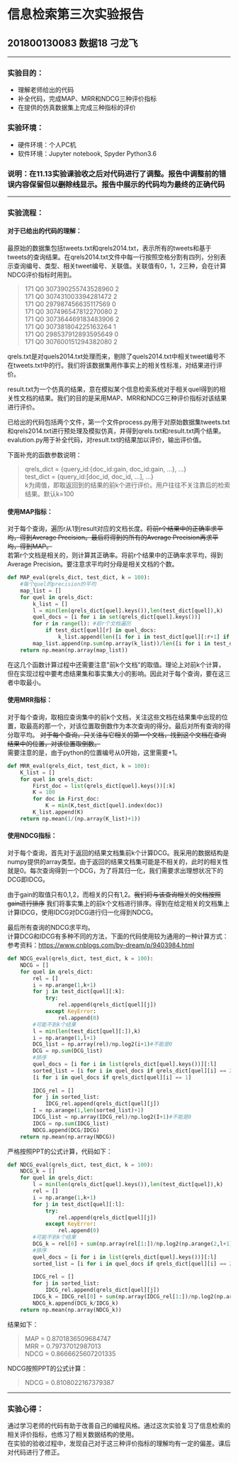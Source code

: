 # 信息检索第三次实验报告
## 201800130083 数据18 刁龙飞
--- 
### 实验目的：
- 理解老师给出的代码
- 补全代码，完成MAP、MRR和NDCG三种评价指标
- 在提供的仿真数据集上完成三种指标的评价
### 实验环境：
- 硬件环境：个人PC机
- 软件环境：Jupyter notebook, Spyder Python3.6   

### 说明：在11.13实验课验收之后对代码进行了调整。报告中调整前的错误内容保留但以~~删除线~~显示。报告中展示的代码均为最终的正确代码
---
### 实验流程：
#### 对于已给出的代码的理解：
最原始的数据集包括tweets.txt和qrels2014.txt，表示所有的tweets和基于tweets的查询结果。在qrels2014.txt文件中每一行按照空格分割有四列，分别表示查询编号、类型、相关tweet编号、关联值。关联值有0，1，2三种，会在计算NDCG评价指标时用到。   
>171 Q0 307390255743528960 2   
171 Q0 307431003394281472 2   
171 Q0 297987456635117569 0   
171 Q0 307496547812270080 2   
171 Q0 307364469183483906 2   
171 Q0 307381804225163264 1   
171 Q0 298537912893595649 0   
171 Q0 307600151294382080 2   

qrels.txt是对quels2014.txt处理而来，剔除了quels2014.txt中相关tweet编号不在tweets.txt中的行。我们将该数据集用作事实上的相关性标准，对结果进行评价。

result.txt为一个仿真的结果，意在模拟某个信息检索系统对于相关quel得到的相关性文档的结果。我们的目的是采用MAP、MRR和NDCG三种评价指标对该结果进行评价。

已给出的代码包括两个文件，第一个文件process.py用于对原始数据集tweets.txt和qrels2014.txt进行预处理及模拟仿真，并得到qrels.txt和result.txt两个结果。evalution.py用于补全代码，对result.txt的结果加以评价，输出评价值。

下面补充的函数参数说明：
>qrels_dict = {query_id:{doc_id:gain, doc_id:gain, ...}, ...}   
>test_dict = {query_id:[doc_id, doc_id, ...], ...}   
>k为阈值，即取返回到的结果的前k个进行评价。用户往往不关注靠后的检索结果。默认k=100

#### 使用MAP指标：
对于每个查询，遍历r从1到result对应的文档长度。~~将前r个结果中的正确率求平均，得到Average Precision。最后将得到的所有的Average Precision再求平均，得到MAP。~~  
若第r个文档是相关的，则计算其正确率。将前r个结果中的正确率求平均，得到Average Precision。要注意求平均时分母是相关文档的个数。

```python
def MAP_eval(qrels_dict, test_dict, k = 100):
    #每个quel的precision的平均
    map_list = []
    for quel in qrels_dict:
        k_list = []
        l = min(len(qrels_dict[quel].keys()),len(test_dict[quel]),k)
        quel_docs = [i for i in set(qrels_dict[quel].keys())]
        for r in range(l): #前r个文档遍历
            if test_dict[quel][r] in quel_docs:
                k_list.append(len([i for i in test_dict[quel][:r+1] if i in quel_docs])/(r+1))#相关文档统计正确率
        map_list.append(np.sum(np.array(k_list))/len([i for i in test_dict[quel][:l] if i in quel_docs]))
    return np.mean(np.array(map_list))
```
在这几个函数计算过程中还需要注意"前k个文档"的取值。理论上对前k个计算，但在实现过程中要考虑结果集和事实集大小的影响。因此对于每个查询，要在这三者中取最小。

#### 使用MRR指标：
对于每个查询，取相应查询集中的前k个文档，关注这些文档在结果集中出现的位置，取最高的那一个，对该位置取倒数作为本次查询的得分。最后对所有查询的得分取平均。
~~对于每个查询，只关注与它相关的第一个文档，找到这个文档在查询结果中的位置，对该位置取倒数。~~  
需要注意的是，由于python的位置编号从0开始，这里需要+1。
```python
def MRR_eval(qrels_dict, test_dict, k = 100):
    K_list = []
    for quel in qrels_dict:
        First_doc = list(qrels_dict[quel].keys())[:k]
        K = 100
        for doc in First_doc:
            K = min(K,test_dict[quel].index(doc))
        K_list.append(K)
    return np.mean(1/(np.array(K_list)+1))
```

#### 使用NDCG指标：
对于每个查询，首先对于返回的结果文档集前k个计算DCG。我采用的数据结构是numpy提供的array类型。由于返回的结果文档集可能是不相关的，此时的相关性就是0。每次查询得到一个DCG，为了将其归一化，我们需要求出理想状况下的DCG即IDCG。   

由于gain的取值只有0,1,2，而相关的只有1,2。~~我们将与该查询相关的文档按照gain进行排序~~  我们将事实集上的前k个文档进行排序。得到在给定相关的文档集上计算IDCG，使用IDCG对DCG进行归一化得到NDCG。

最后所有查询的NDCG求平均。  
计算DCG和IDCG有多种不同的方法，下面的代码使用较为通用的一种计算方式：  
参考资料：https://www.cnblogs.com/by-dream/p/9403984.html
```python
def NDCG_eval(qrels_dict, test_dict, k = 100):
    NDCG = []
    for quel in qrels_dict:
        rel = []
        i = np.arange(1,k+1)
        for j in test_dict[quel][:k]:
            try:
                rel.append(qrels_dict[quel][j])
            except KeyError:
                rel.append(0)
        #可能不到k个结果
        l = min(len(test_dict[quel][:]),k)
        i = np.arange(1,l+1)
        DCG_list = np.array(rel)/np.log2(i+1)#不能是0
        DCG = np.sum(DCG_list)
        #排序
        quel_docs = [i for i in list(qrels_dict[quel].keys())][:l]
        sorted_list = [i for i in quel_docs if qrels_dict[quel][i] == 2] +\
        [i for i in quel_docs if qrels_dict[quel][i] == 1]
        
        IDCG_rel = []
        for j in sorted_list:
            IDCG_rel.append(qrels_dict[quel][j])
        I = np.arange(1,len(sorted_list)+1)
        IDCG_list = np.array(IDCG_rel)/np.log2(I+1)#不能是0
        IDCG = np.sum(IDCG_list)
        NDCG.append(DCG/IDCG)
    return np.mean(np.array(NDCG))
```

严格按照PPT的公式计算，代码如下：
```python
def NDCG_eval(qrels_dict, test_dict, k = 100):
    NDCG_k = []
    for quel in qrels_dict:
        l = min(len(qrels_dict[quel].keys()),len(test_dict[quel]),k)
        rel = []
        i = np.arange(1,k+1)
        for j in test_dict[quel][:l]:
            try:
                rel.append(qrels_dict[quel][j])
            except KeyError:
                rel.append(0)
        #可能不到k个结果
        DCG_k = rel[0] + sum(np.array(rel[1:])/np.log2(np.arange(2,l+1)))
        #排序
        quel_docs = [i for i in list(qrels_dict[quel].keys())][:l]
        sorted_list = [i for i in quel_docs if qrels_dict[quel][i] == 2] + [i for i in quel_docs if qrels_dict[quel][i] == 1]
        
        IDCG_rel = []
        for j in sorted_list:
            IDCG_rel.append(qrels_dict[quel][j])
        IDCG_k = IDCG_rel[0] + sum(np.array(IDCG_rel[1:])/np.log2(np.arange(2,l+1)))#不能是0
        NDCG_k.append(DCG_k/IDCG_k)
    return np.mean(np.array(NDCG_k))
```

结果如下：
>MAP = 0.8701836509684747   
MRR = 0.79737012987013   
NDCG = 0.8666625607201335   

NDCG按照PPT的公式计算：
>NDCG = 0.8108022167379387
---
### 实验心得：
通过学习老师的代码有助于改善自己的编程风格。通过这次实验复习了信息检索的相关评价指标，也练习了相关数据结构的使用。   
在实验的验收过程中，发现自己对于这三种评价指标的理解均有一定的偏差。课后对代码进行了修正。